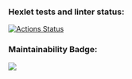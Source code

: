 ### Hexlet tests and linter status:
[![Actions Status](https://github.com/Ivan63-coder/python-project-49/actions/workflows/hexlet-check.yml/badge.svg)](https://github.com/Ivan63-coder/python-project-49/actions)

### Maintainability Badge:
 <a href="https://codeclimate.com/github/Ivan63-coder/python-project-49/maintainability"><img src="https://api.codeclimate.com/v1/badges/d758bfcf2b53f4ddf9e1/maintainability" /></a>
